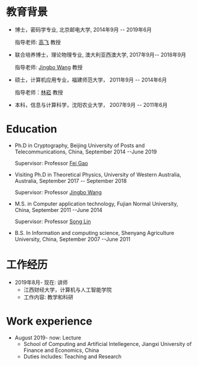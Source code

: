 <!--
---
layout: archive
title: "CV"
permalink: /cv/
author_profile: true
redirect_from:
  - /resume
---

{% include base_path %}
-->

教育背景
======
* 博士，密码学专业, 北京邮电大学, 2014年9月 -- 2019年6月

  指导老师: [高飞](https://sklnst.bupt.edu.cn/info/1029/1197.htm) 教授
  
* 联合培养博士，理论物理专业, 澳大利亚西澳大学, 2017年9月-- 2018年9月

  指导老师: [Jingbo Wang](https://research-repository.uwa.edu.au/en/persons/jingbo-wang) 教授
  
* 硕士，计算机应用专业，福建师范大学， 2011年9月 -- 2014年6月

  指导老师：[林崧](https://ccs.fjnu.edu.cn/0d/b5/c16744a331189/page.htm) 教授
  
* 本科，信息与计算科学，沈阳农业大学， 2007年9月 -- 2011年6月

Education
======
* Ph.D in Cryptography, Beijing University of Posts and Telecommunications, China, September 2014 --June 2019

  Supervisor: Professor [Fei Gao](https://sklnst.bupt.edu.cn/info/1029/1197.htm)
* Visiting Ph.D in Theoretical Physics, University of Western Australia, Australia, September 2017 -- September 2018

  Supervisor: Professor [Jingbo Wang](https://research-repository.uwa.edu.au/en/persons/jingbo-wang)
* M.S. in Computer application technology, Fujian Normal University, China, September 2011 --June 2014

  Supervisor: Professor [Song Lin](https://ccs.fjnu.edu.cn/0d/b5/c16744a331189/page.htm)
* B.S. In Information and computing science, Shenyang Agriculture University, China, September 2007 --June 2011

工作经历
======
* 2019年8月- 现在: 讲师
  * 江西财经大学，计算机与人工智能学院
  * 工作内容: 教学和科研

Work experience
======
* August 2019- now: Lecture
  * School of Computing and Artificial Intellegence, Jiangxi University of Finance and Economics, China
  * Duties includes: Teaching and Research





<!--
Publications
======
  <ul>{% for post in site.publications reversed %}
    {% include archive-single-cv.html %}
  {% endfor %}</ul>
  
Talks
======
  <ul>{% for post in site.talks reversed %}
    {% include archive-single-talk-cv.html  %}
  {% endfor %}</ul>
  
Teaching
======
  <ul>{% for post in site.teaching reversed %}
    {% include archive-single-cv.html %}
  {% endfor %}</ul>
  
Service and leadership
======
* Currently signed in to 43 different slack teams 
-->

